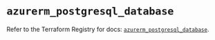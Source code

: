 # `azurerm_postgresql_database`

Refer to the Terraform Registry for docs: [`azurerm_postgresql_database`](https://registry.terraform.io/providers/hashicorp/azurerm/4.50.0/docs/resources/postgresql_database).
